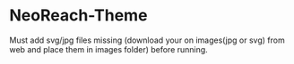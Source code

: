 # NeoReach-Theme
  Must add svg/jpg files missing (download your on images(jpg or svg) from web and place them in images folder) before running.